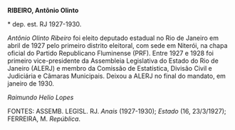 **RIBEIRO, Antônio Olinto**

\* dep. est. RJ 1927-1930.

*Antônio Olinto Ribeiro* foi eleito deputado estadual no Rio de Janeiro
em abril de 1927 pelo primeiro distrito eleitoral, com sede em Niterói,
na chapa oficial do Partido Republicano Fluminense (PRF). Entre 1927 e
1928 foi primeiro vice-presidente da Assembleia Legislativa do Estado do
Rio de Janeiro (ALERJ) e membro da Comissão de Estatística, Divisão
Civil e Judiciária e Câmaras Municipais. Deixou a ALERJ no final do
mandato, em janeiro de 1930.

*Raimundo Helio Lopes*

FONTES: ASSEMB. LEGISL. RJ. *Anais* (1927-1930); *Estado* (16,
23/3/1927); FERREIRA, M. *República*.
